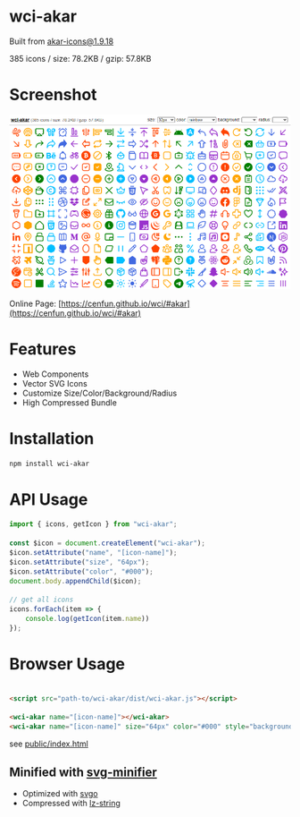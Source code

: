 # wci-akar
Built from [akar-icons@1.9.18](https://github.com/artcoholic/akar-icons)  

385 icons / size: 78.2KB / gzip: 57.8KB  



# Screenshot
![screenshot](public/screenshot.png)

Online Page: [https://cenfun.github.io/wci/#akar](https://cenfun.github.io/wci/#akar)

# Features
* Web Components
* Vector SVG Icons 
* Customize Size/Color/Background/Radius
* High Compressed Bundle
# Installation
```sh
npm install wci-akar
```
# API Usage
```js
import { icons, getIcon } from "wci-akar";

const $icon = document.createElement("wci-akar");
$icon.setAttribute("name", "[icon-name]");
$icon.setAttribute("size", "64px");
$icon.setAttribute("color", "#000");
document.body.appendChild($icon);

// get all icons
icons.forEach(item => {
    console.log(getIcon(item.name))
});
```
# Browser Usage
```html

<script src="path-to/wci-akar/dist/wci-akar.js"></script>

<wci-akar name="[icon-name]"></wci-akar>
<wci-akar name="[icon-name]" size="64px" color="#000" style="background:#f5f5f5;"></wci-akar>
```
see [public/index.html](public/index.html)

## Minified with [svg-minifier](https://github.com/cenfun/svg-minifier)
* Optimized with [svgo](https://github.com/svg/svgo)
* Compressed with [lz-string](https://github.com/pieroxy/lz-string)